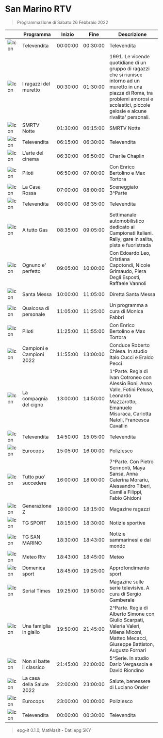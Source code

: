 # San Marino RTV
> Programmazione di Sabato 26 Febbraio 2022

||Programma|Inizio|Fine|Descrizione|
|---|---|---|---|---|
|![Icon](https://guidatv.sky.it/uuid/news_cover_UUc98KpCK-.png)|Televendita|00:00:00|00:30:00|Televendita
|![Icon](https://guidatv.sky.it/uuid/news_cover_UUc98KpCK-.png)|I ragazzi del muretto|00:30:00|01:30:00|1991. Le vicende quotidiane di un gruppo di ragazzi che si riunisce intorno ad un muretto in una piazza di Roma, tra problemi amorosi e scolastici, piccole gelosie e alcune rivalita&#039; personali.
|![Icon](https://guidatv.sky.it/uuid/news_cover_UUc98KpCK-.png)|SMRTV Notte|01:30:00|06:15:00|SMRTV Notte
|![Icon](https://guidatv.sky.it/uuid/news_cover_UUc98KpCK-.png)|Televendita|06:15:00|06:30:00|Televendita
|![Icon](https://guidatv.sky.it/uuid/news_cover_UUc98KpCK-.png)|L&#039;arte del cinema|06:30:00|06:50:00|Charlie Chaplin
|![Icon](https://guidatv.sky.it/uuid/news_cover_UUc98KpCK-.png)|Piloti|06:50:00|07:00:00|Con Enrico Bertolino e Max Tortora
|![Icon](https://guidatv.sky.it/uuid/news_cover_UUc98KpCK-.png)|La Casa Rossa|07:00:00|08:00:00|Sceneggiato 3^Parte
|![Icon](https://guidatv.sky.it/uuid/news_cover_UUc98KpCK-.png)|Televendita|08:00:00|08:35:00|Televendita
|![Icon](https://guidatv.sky.it/uuid/news_cover_UUc98KpCK-.png)|A tutto Gas|08:35:00|09:05:00|Settimanale automobilistico dedicato ai Campionati Italiani. Rally, gare in salita, pista e fuoristrada
|![Icon](https://guidatv.sky.it/uuid/news_cover_UUc98KpCK-.png)|Ognuno e&#039; perfetto|09:05:00|10:00:00|Con Edoardo Leo, Cristiana Capotondi, Nicole Grimaudo, Piera Degli Esposti, Raffaele Vannoli
|![Icon](https://guidatv.sky.it/uuid/news_cover_UUc98KpCK-.png)|Santa Messa|10:00:00|11:05:00|Diretta Santa Messa
|![Icon](https://guidatv.sky.it/uuid/1102575c-7db2-4a2e-9a4e-180282b4c677/cover?md5ChecksumParam=a45c32a4c7d1cb136b5bfeae0e3b0ba3)|Qualcosa di personale|11:05:00|11:25:00|Un programma a cura di Monica Fabbri
|![Icon](https://guidatv.sky.it/uuid/news_cover_UUc98KpCK-.png)|Piloti|11:25:00|11:55:00|Con Enrico Bertolino e Max Tortora
|![Icon](https://guidatv.sky.it/uuid/news_cover_UUc98KpCK-.png)|Campioni e Campioni 2022|11:55:00|13:00:00|Conduce Roberto Chiesa. In studio Italo Cucci e Eraldo Pecci
|![Icon](https://guidatv.sky.it/uuid/news_cover_UUc98KpCK-.png)|La compagnia del cigno|13:00:00|14:50:00|1^Parte. Regia di Ivan Cotroneo con Alessio Boni, Anna Valle, Fotini Peluso, Leonardo Mazzarotto, Emanuele Misuraca, Carlotta Natoli, Francesca Cavallin
|![Icon](https://guidatv.sky.it/uuid/news_cover_UUc98KpCK-.png)|Televendita|14:50:00|15:05:00|Televendita
|![Icon](https://guidatv.sky.it/uuid/news_cover_UUc98KpCK-.png)|Eurocops|15:05:00|16:00:00|Poliziesco
|![Icon](https://guidatv.sky.it/uuid/news_cover_UUc98KpCK-.png)|Tutto puo&#039; succedere|16:00:00|18:00:00|7^Parte. Con Pietro Sermonti, Maya Sansa, Anna Caterina Morariu, Alessandro Tiberi, Camilla Filippi, Fabio Ghidoni
|![Icon](https://guidatv.sky.it/uuid/news_cover_UUc98KpCK-.png)|Generazione Z|18:00:00|18:15:00|Magazine ragazzi
|![Icon](https://guidatv.sky.it/uuid/news_cover_UUc98KpCK-.png)|TG SPORT|18:15:00|18:30:00|Notizie sportive
|![Icon](https://guidatv.sky.it/uuid/news_cover_UUc98KpCK-.png)|TG SAN MARINO|18:30:00|18:43:00|Notizie sammarinesi e dal mondo
|![Icon](https://guidatv.sky.it/uuid/news_cover_UUc98KpCK-.png)|Meteo Rtv|18:43:00|18:45:00|Meteo
|![Icon](https://guidatv.sky.it/uuid/news_cover_UUc98KpCK-.png)|Domenica sport|18:45:00|19:25:00|Approfondimento sport
|![Icon](https://guidatv.sky.it/uuid/news_cover_UUc98KpCK-.png)|Serial Times|19:25:00|19:50:00|Magazine sulle serie televisive. A cura di Sergio Gamberale
|![Icon](https://guidatv.sky.it/uuid/news_cover_UUc98KpCK-.png)|Una famiglia in giallo|19:50:00|21:45:00|2^Parte. Regia di Alberto Simone con Giulio Scarpati, Valeria Valeri, Milena Miconi, Matteo Mecacci, Giuseppe Battiston, Augusto Fornari
|![Icon](https://guidatv.sky.it/uuid/news_cover_UUc98KpCK-.png)|Non si batte il classico|21:45:00|22:00:00|5^Serie. In studio Dario Vergassola e David Riondino
|![Icon](https://guidatv.sky.it/uuid/news_cover_UUc98KpCK-.png)|La casa della Salute 2022|22:00:00|23:00:00|Salute, benessere di Luciano Onder
|![Icon](https://guidatv.sky.it/uuid/news_cover_UUc98KpCK-.png)|Eurocops|23:00:00|00:00:00|Poliziesco
|![Icon](https://guidatv.sky.it/uuid/news_cover_UUc98KpCK-.png)|Televendita|00:00:00|00:30:00|Televendita



 > epg-it 0.1.0, MatMasIt - Dati epg SKY